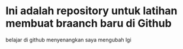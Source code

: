 # Ini adalah repository untuk latihan membuat braanch baru di Github
belajar di github menyenangkan
saya mengubah lgi

